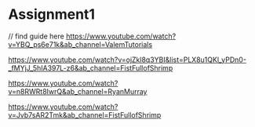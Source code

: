 # Assignment1


// find guide here
https://www.youtube.com/watch?v=YBQ_ps6e71k&ab_channel=ValemTutorials


https://www.youtube.com/watch?v=ojZkl8q3YBI&list=PLX8u1QKl_yPDn0-_fMYjJ_5hIA397L-z6&ab_channel=FistFullofShrimp


https://www.youtube.com/watch?v=n8RWRt8IwrQ&ab_channel=RyanMurray

https://www.youtube.com/watch?v=Jvb7sAR2Tmk&ab_channel=FistFullofShrimp